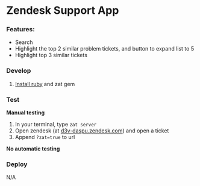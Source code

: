 # Zendesk Support App

### Features:

* Search 
* Highlight the top 2 similar problem tickets, and button to expand list to 5 
* Highlight top 3 similar tickets

### Develop

1. [Install ruby](https://developer.zendesk.com/documentation/apps/getting-started/system-prep-for-app-developers/2-managing-ruby-versions/) and zat gem

### Test

**Manual testing**
1. In your terminal, type `zat server`
2. Open zendesk (at [d3v-daspu.zendesk.com](d3v-daspu.zendesk.com)) and open a ticket
3. Append `?zat=true` to url

**No automatic testing**

### Deploy

N/A

